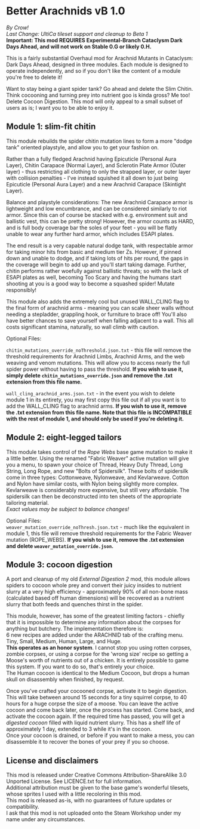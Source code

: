 
# Better Arachnids vB 1.0  
*By Crow!*  
*Last Change: UltiCa tileset support and cleanup to Beta 1*  
**Important: This mod REQUIRES Experimental-Branch Cataclysm Dark Days Ahead, and will not work on Stable 0.G or likely 0.H.**  

This is a fairly substantial Overhaul mod for Arachnid Mutants in Cataclysm: Dark Days Ahead, designed in three modules. Each module is designed to operate independently, and so if you don't like the content of a module you're free to delete it!  

Want to stay being a giant spider tank? Go ahead and delete the Slim Chitin. Think cocooning and turning prey into nutrient goo is kinda gross? Me too! Delete Cocoon Digestion. This mod will only appeal to a small subset of users as is; I want you to be able to enjoy it.  

## **Module 1: slim-fit chitin**  
This module rebuilds the spider chitin mutation lines to form a more "dodge tank" oriented playstyle, and allow you to get your fashion on.  

Rather than a fully fledged Arachnid having Epicuticle (Personal Aura Layer), Chitin Carapace (Normal Layer), and Sclerotin Plate Armor (Outer layer) - thus restricting all clothing to only the strapped layer, or outer layer with collision penalties - I've instead squished it all down to just being Epicuticle (Personal Aura Layer) and a new Arachnid Carapace (Skintight Layer).  

Balance and playstyle considerations: The new Arachnid Carapace armor is lightweight and low encumbrance, and can be considered similarly to riot armor. Since this can of course be stacked with e.g. environment suit and ballistic vest, this can be pretty strong! However, the armor counts as HARD, and is full body coverage bar the soles of your feet - you will be flatly unable to wear any further hard armor, which includes ESAPI plates.  

The end result is a very capable natural dodge tank, with respectable armor for taking minor hits from basic and medium tier Zs. However, if pinned down and unable to dodge, and if taking lots of hits per round, the gaps in the coverage will begin to add up and you'll start taking damage. Further, chitin performs rather woefully against ballistic threats; so with the lack of ESAPI plates as well, becoming Too Scary and having the humans start shooting at you is a good way to become a squashed spider! Mutate responsibly!  

This module also adds the extremely cool but unused WALL_CLING flag to the final form of arachnid arms - meaning you can scale sheer walls without needing a stepladder, grappling hook, or furniture to brace off! You'll also have better chances to save yourself when falling adjacent to a wall. This all costs significant stamina, naturally, so wall climb with caution.  

Optional Files:  

`chitin_mutations_override_noThreshold.json.txt` - this file will remove the threshold requirements for Arachnid Limbs, Arachnid Arms, and the web weaving and venom mutations. This will allow you to access nearly the full spider power without having to pass the threshold. **If you wish to use it, simply delete `chitin_mutations_override.json` and remove the .txt extension from this file name.**

`wall_cling_arachnid_arms.json.txt` - in the event you wish to delete module 1 in its entirety, you may first copy this file out if all you want is to add the WALL_CLING flag to arachnid arms. **If you wish to use it, remove the .txt extension from this file name. Note that this file is INCOMPATIBLE with the rest of module 1, and should only be used if you're deleting it.**

## Module 2: eight-legged tailors
This module takes control of the *Rope Webs* base game mutation to make it a little better. 
Using the renamed "Fabric Weaver" active mutation will give you a menu, to spawn your choice of Thread, Heavy Duty Thread, Long String, Long Rope, and new "Bolts of Spidersilk". 
These bolts of spidersilk come in three types: Cottonweave, Nylonweave, and Kevlarweave. Cotton and Nylon have similar costs, with Nylon being slightly more complex. Kevlarweave is considerably more expensive, but still very affordable. The spidersilk can then be deconstructed into ten sheets of the appropriate tailoring material.  
*Exact values may be subject to balance changes!*  

Optional Files:  
`weaver_mutation_override_noThresh.json.txt` - much like the equivalent in module 1, this file will remove threshold requirements for the Fabric Weaver mutation (ROPE_WEBS). **If you wish to use it, remove the .txt extension and delete `weaver_mutation_override.json`.**

## Module 3: cocoon digestion
A port and cleanup of my old *External Digestion 2* mod, this module allows spiders to cocoon whole prey and convert their juicy insides to nutrient slurry at a very high efficiency - approximately 90% of all non-bone mass (calculated based off human dimensions) will be recovered as a nutrient slurry that both feeds and quenches thirst in the spider.  

This module, however, has some of the greatest limiting factors - chiefly that it is impossible to determine any information about the corpses for anything but butchery. The implementation therefore is:  
6 new recipes are added under the ARACHNID tab of the crafting menu. Tiny, Small, Medium, Human, Large, and Huge.  
**This operates as an honor system**. I cannot stop you using rotten corpses, zombie corpses, or using a corpse for the 'wrong size' recipe so getting a Moose's worth of nutrients out of a chicken. It is entirely possible to game this system. If you want to do so, that's entirely your choice.  
The Human cocoon is identical to the Medium Cocoon, but drops a human skull on disassembly when finished, by request.  

Once you've crafted your cocooned corpse, activate it to begin digestion. This will take between around 15 seconds for a tiny squirrel corpse, to 40 hours for a huge corpse the size of a moose. You can leave the active cocoon and come back later, once the process has started.
Come back, and activate the cocoon again. If the required time has passed, you will get a *digested cocoon* filled with liquid nutrient slurry. This has a shelf life of approximately 1 day, extended to 3 while it's in the cocoon.  
Once your cocoon is drained, or before if you want to make a mess, you can disassemble it to recover the bones of your prey if you so choose.  

## License and disclaimers  
This mod is released under Creative Commons Attribution-ShareAlike 3.0 Unported License. See LICENCE.txt for full information.  
Additional attribution must be given to the base game's wonderful tilesets, whose sprites I used with a little recoloring in this mod.  
This mod is released as-is, with no guarantees of future updates or compatibility.  
I ask that this mod is not uploaded onto the Steam Workshop under my name under any circumstances.  
